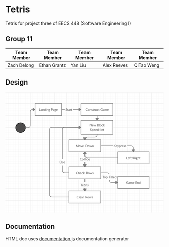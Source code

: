 # Tetris
Tetris for project three of EECS 448 (Software Engineering I)
## Group 11
| Team Member 	| Team Member  	| Team Member 	| Team Member 	| Team Member 	|
|-------------	|--------------	|-------------	|-------------	|-------------	|
| Zach Delong 	| Ethan Grantz 	| Yan Liu     	| Alex Reeves 	| QiTao Weng  	|
## Design
![Finite State Diagram](https://github.com/EECS-Group-11/Project3/blob/main/documentation/FSDiagram.png?raw=true)
## Documentation
HTML doc uses [documentation.js](https://documentation.js.org/) documentation generator 
